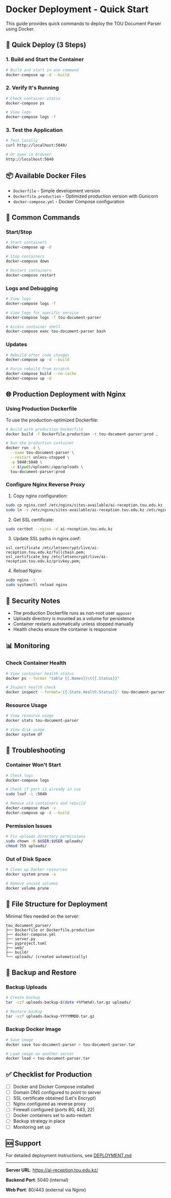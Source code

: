 # Docker Deployment - Quick Start

This guide provides quick commands to deploy the TOU Document Parser using Docker.

## 🚀 Quick Deploy (3 Steps)

### 1. Build and Start the Container

```bash
# Build and start in one command
docker-compose up -d --build
```

### 2. Verify It's Running

```bash
# Check container status
docker-compose ps

# View logs
docker-compose logs -f
```

### 3. Test the Application

```bash
# Test locally
curl http://localhost:5040/

# Or open in browser
http://localhost:5040
```

## 📦 Available Docker Files

- `Dockerfile` - Simple development version
- `Dockerfile.production` - Optimized production version with Gunicorn
- `docker-compose.yml` - Docker Compose configuration

## 🔧 Common Commands

### Start/Stop

```bash
# Start containers
docker-compose up -d

# Stop containers
docker-compose down

# Restart containers
docker-compose restart
```

### Logs and Debugging

```bash
# View logs
docker-compose logs -f

# View logs for specific service
docker-compose logs -f tou-document-parser

# Access container shell
docker-compose exec tou-document-parser bash
```

### Updates

```bash
# Rebuild after code changes
docker-compose up -d --build

# Force rebuild from scratch
docker-compose build --no-cache
docker-compose up -d
```

## 🌐 Production Deployment with Nginx

### Using Production Dockerfile

To use the production-optimized Dockerfile:

```bash
# Build with production Dockerfile
docker build -f Dockerfile.production -t tou-document-parser:prod .

# Run the production container
docker run -d \
  --name tou-document-parser \
  --restart unless-stopped \
  -p 5040:5040 \
  -v $(pwd)/uploads:/app/uploads \
  tou-document-parser:prod
```

### Configure Nginx Reverse Proxy

1. Copy nginx configuration:

```bash
sudo cp nginx.conf /etc/nginx/sites-available/ai-reception.tou.edu.kz
sudo ln -s /etc/nginx/sites-available/ai-reception.tou.edu.kz /etc/nginx/sites-enabled/
```

2. Get SSL certificate:

```bash
sudo certbot --nginx -d ai-reception.tou.edu.kz
```

3. Update SSL paths in nginx.conf:

```nginx
ssl_certificate /etc/letsencrypt/live/ai-reception.tou.edu.kz/fullchain.pem;
ssl_certificate_key /etc/letsencrypt/live/ai-reception.tou.edu.kz/privkey.pem;
```

4. Reload Nginx:

```bash
sudo nginx -t
sudo systemctl reload nginx
```

## 🔐 Security Notes

- The production Dockerfile runs as non-root user `appuser`
- Uploads directory is mounted as a volume for persistence
- Container restarts automatically unless stopped manually
- Health checks ensure the container is responsive

## 📊 Monitoring

### Check Container Health

```bash
# View container health status
docker ps --format "table {{.Names}}\t{{.Status}}"

# Inspect health check
docker inspect --format='{{.State.Health.Status}}' tou-document-parser
```

### Resource Usage

```bash
# View resource usage
docker stats tou-document-parser

# View disk usage
docker system df
```

## 🐛 Troubleshooting

### Container Won't Start

```bash
# Check logs
docker-compose logs

# Check if port is already in use
sudo lsof -i :5040

# Remove old containers and rebuild
docker-compose down -v
docker-compose up -d --build
```

### Permission Issues

```bash
# Fix uploads directory permissions
sudo chown -R $USER:$USER uploads/
chmod 755 uploads/
```

### Out of Disk Space

```bash
# Clean up Docker resources
docker system prune -a

# Remove unused volumes
docker volume prune
```

## 📂 File Structure for Deployment

Minimal files needed on the server:

```
tou_document_parser/
├── Dockerfile or Dockerfile.production
├── docker-compose.yml
├── server.py
├── pyproject.toml
├── web/
├── build/
└── uploads/ (created automatically)
```

## 🔄 Backup and Restore

### Backup Uploads

```bash
# Create backup
tar -czf uploads-backup-$(date +%Y%m%d).tar.gz uploads/

# Restore backup
tar -xzf uploads-backup-YYYYMMDD.tar.gz
```

### Backup Docker Image

```bash
# Save image
docker save tou-document-parser > tou-document-parser.tar

# Load image on another server
docker load < tou-document-parser.tar
```

## ✅ Checklist for Production

- [ ] Docker and Docker Compose installed
- [ ] Domain DNS configured to point to server
- [ ] SSL certificate obtained (Let's Encrypt)
- [ ] Nginx configured as reverse proxy
- [ ] Firewall configured (ports 80, 443, 22)
- [ ] Docker containers set to auto-restart
- [ ] Backup strategy in place
- [ ] Monitoring set up

## 🆘 Support

For detailed deployment instructions, see [DEPLOYMENT.md](DEPLOYMENT.md)

---

**Server URL**: https://ai-reception.tou.edu.kz/

**Backend Port**: 5040 (internal)

**Web Port**: 80/443 (external via Nginx)
